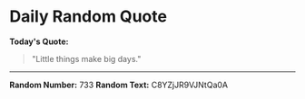 # Daily Random Quote

**Today's Quote:**
> "Little things make big days."

---

**Random Number:** 733
**Random Text:** C8YZjJR9VJNtQa0A
